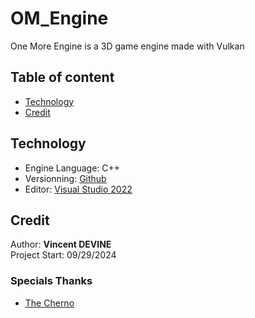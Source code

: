 # OM_Engine
One More Engine is a 3D game engine made with Vulkan

## Table of content
- [Technology](#technology)
- [Credit](#credit)

## Technology
- Engine Language: C++
- Versionning: [Github](https://github.com/Vincent-Devine/OM_Engine)
- Editor: [Visual Studio 2022](https://visualstudio.microsoft.com/fr/vs/)

## Credit
Author: **Vincent DEVINE**<br>
Project Start: 09/29/2024

### Specials Thanks
- [The Cherno](https://www.youtube.com/@TheCherno)